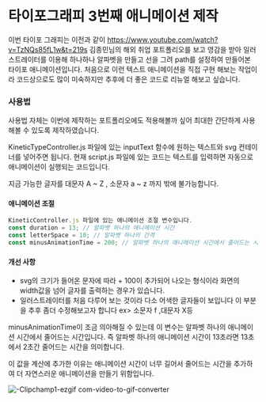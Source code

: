 # 타이포그래피 3번째 애니메이션 제작

이번 타이포 그래피는 이전과 같이 https://www.youtube.com/watch?v=TzNQs85fL1w&t=219s 김종민님의 해외 취업 포트폴리오를 보고 영감을 받아 일러스트레이터를 이용해 하나하나 알파벳을 만들고 선을 그려 path를 설정하여 만들어본 타이포 애니메이션입니다. 처음으로 이런 텍스트 애니메이션을 직접 구현 해보는 작업이라 코드상으로도 많이 미숙하지만 추후에 더 좋은 코드로 리뉴얼 해보고 싶습니다.

### 사용법

사용법 자체는 이번에 제작하는 포트폴리오에도 적용해볼까 싶어 최대한 간단하게 사용해볼 수 있도록 제작하였습니다.

KineticTypeController.js 파일에 있는 inputText 함수에 원하는 텍스트와 svg 컨테이너를 넣어주면 됩니다. 현재 script.js 파일에 있는 코드는 텍스트를 입력하면 자동으로 애니메이션이 실행되는 코드입니다.

지금 가능한 글자를 대문자 A ~ Z , 소문자 a ~ z 까지 밖에 불가능합니다.

#### 애니메이션 조절

```javascript
KineticController.js 파일에 있는 애니메이션 조절 변수입니다.
const duration = 13; // 알파벳 하나의 애니메이션 시간
const letterSpace = 10; // 알파벳 하나의 간격
const minusAnimationTime = 200; // 알파벳 하나의 애니메이션 시간에서 줄어드는 시간
```

#### 개선 사항

- svg의 크기가 들어온 문자에 따라 + 100이 추가되어 나오는 형식이라 화면의 width값을 넘어 글자를 출력하는 경우가 있습니다.
- 일러스트레이터를 처음 다루어 보는 것이라 다소 어색한 글자들이 보입니다 이 부분을 추후 좀더 수정해보고자 합니다 ex> 소문자 f ,대문자 X등

minusAnimationTime이 조금 의아해질 수 있는데 이 변수는 알파벳 하나의 애니메이션 시간에서 줄어드는 시간입니다. 즉 알파벳 하나의 애니메이션 시간이 13초라면 13초에서 2초간 줄어드는 시간을 의미합니다.

이 값을 계산에 추가한 이유는 애니메이션 시간이 너무 길어서 줄어드는 시간을 추가하여 더 자연스러운 애니메이션을 만들기 위함입니다.

![-Clipchamp1-ezgif com-video-to-gif-converter](https://github.com/user-attachments/assets/9080f251-04f8-41a8-a720-0d60553c4dac)
